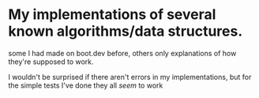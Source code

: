 # My implementations of several known algorithms/data structures.
some I had made on boot.dev before, others only explanations of how they're supposed to work.

I wouldn't be surprised if there aren't errors in my implementations, but for the simple tests I've done they all *seem* to work
